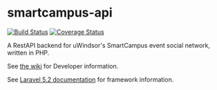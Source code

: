 # smartcampus-api

[![Build Status](https://travis-ci.org/SmartCampusUWindsor/smartcampus-api.svg?branch=master)](https://travis-ci.org/SmartCampusUWindsor/smartcampus-api)
[![Coverage Status](https://coveralls.io/repos/github/SmartCampusUWindsor/smartcampus-api/badge.svg)](https://coveralls.io/github/SmartCampusUWindsor/smartcampus-api)

A RestAPI backend for uWindsor's SmartCampus event social network, written in PHP.

See [the wiki](https://github.com/SmartCampusUWindsor/smartcampus-api/wiki/) for Developer information.

See [Laravel 5.2 documentation](https://laravel.com/docs/5.2/) for framework information.